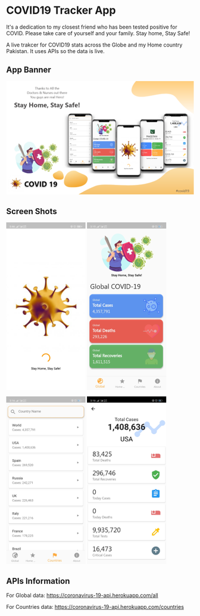 # COVID19 Tracker App

It's a dedication to my closest friend who has been tested positive for COVID. Please take care of yourself and your family. Stay home, Stay Safe!

A live trakcer for COVID19 stats across the Globe and my Home country Pakistan. It uses APIs so the data is live.

## App Banner

<img src = "ScreenShot/covid19.png">

## Screen Shots

<img src = "ScreenShot/splash.jpg" height = 450;> <img src = "ScreenShot/dashboard.jpg" height = 450;> 

<img src = "ScreenShot/country.jpg" height = 450;> <img src = "ScreenShot/countryDetails.jpg" height = 450;> 
## APIs Information
For Global data: https://coronavirus-19-api.herokuapp.com/all

For Countries data: https://coronavirus-19-api.herokuapp.com/countries
